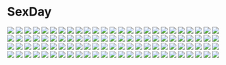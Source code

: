 # SexDay
![](https://konachan.com/jpeg/f4dd85b790f7d7147241fa771cdfb2da/Konachan.com%20-%20136323%20bed%20censored%20game_cg%20habane_kotori%20kono_oozora_ni_tsubasa_wo_hirogete%20nipples%20nude.jpg)
![](https://konachan.com/jpeg/2625a63021a4a2dc5fde9d9c4e05208a/Konachan.com%20-%20296092%202girls%20anthropomorphism%20isokaze_%28kancolle%29%20kantai_collection%20long_hair%20panties%20pantyhose%20rokuwata_tomoe%20school_uniform%20short_hair%20underwear%20white.jpg)
![](https://konachan.com/image/770d9baa1ec7ba1428d69ff3e47e5e46/Konachan.com%20-%20125247%20animal%20aria%20aria_pokoteng%20building%20cat%20hat%20kami_%28yoshipt0716%29%20long_hair%20maa%20mizunashi_akari%20pink_hair%20sunset.jpg)
![](https://konachan.com/jpeg/3864929fd4034ff3bd6c31cc1f52d9f5/Konachan.com%20-%20179421%20brown_hair%20game_cg%20headband%20kagura_yuu%20koto_manami%20long_hair%20navel%20otonari_koi_sensou%20purple_eyes%20sugar_house%20swimsuit.jpg)
![](https://konachan.com/image/7eca4d46c168571adf62436f86b51dbf/Konachan.com%20-%2098944%20infinite_stratos%20miyazaki_rei%20nude%20purple_hair%20shinonono_houki%20signed%20third-party_edit.jpg)
![](https://konachan.com/image/30932884e9be2c8b826f1f8200101cc5/Konachan.com%20-%2048326%20blonde_hair%20boots%20brown_eyes%20chii%20chobits%20dress%20headdress%20long_hair.jpg)
![](https://konachan.com/image/dbaa87d3c6bf849a09466319de24ef52/Konachan.com%20-%20208294%20blue_hair%20blush%20bra%20breasts%20cleavage%20cum%20glasses%20handjob%20hozumi_kaoru%20open_shirt%20signed%20tagme_%28character%29%20underwear%20yellow_eyes.jpg)
![](https://konachan.com/image/29e1354a7789017104a7f0ad0e2cebae/Konachan.com%20-%20123273%20black_hair%20blush%20brown_eyes%20computer%20fingering%20flowers%20headdress%20masturbation%20panties%20panty_pull%20short_hair%20skirt%20socks%20uiharu_kazari%20underwear.jpg)
![](https://konachan.com/image/09b093914224ecfb72d43ba94b23a868/Konachan.com%20-%20296490%20adult_neptune%20butterfly%20clouds%20dress%20flowers%20hat%20long_hair%20nepgear%20neptune%20purple_eyes%20purple_hair%20short_hair%20shorts%20sky%20sunflower%20tree%20tsunako.jpg)
![](https://konachan.com/image/45c779aa9583abec5322a77f58f9830e/Konachan.com%20-%20191100%20aituoku_%28twh%29%20black_eyes%20mecha%20original%20short_hair%20shorts%20thighhighs%20white_hair.jpg)
![](https://konachan.com/jpeg/afd67d882c9cbdc40b5da6823701456f/Konachan.com%20-%20249160%20blonde_hair%20bow_%28weapon%29%20dress%20gloves%20green_eyes%20isuca%20logo%20long_hair%20petals%20ponytail%20shimazu_sakuya%20tagme_%28artist%29%20weapon.jpg)
![](https://konachan.com/jpeg/37084ae5cbd559c8bc5c363008ae1bf8/Konachan.com%20-%20291601%20anal%20breasts%20brown_hair%20cum%20dannex009%20fire_emblem%20gradient%20green_eyes%20long_hair%20nipples%20no_bra%20pantyhose%20penis%20pussy%20pussy_juice%20sex%20uncensored.jpg)
![](https://konachan.com/image/0104f0a4bc63998832c6dbca71bb478f/Konachan.com%20-%20267095%20barefoot%20breasts%20granblue_fantasy%20grea_%28shingeki_no_bahamut%29%20horns%20pack_er_5%20pointed_ears%20purple_hair%20ribbons%20see_through%20short_hair%20tail%20white%20wings.jpg)
![](https://konachan.com/image/35c79a0cd48df254988242e8692daa9b/Konachan.com%20-%20196672%202girls%20ass%20ass_grab%20blue_eyes%20blush%20book%20breasts%20choker%20cleavage%20evan_yang%20gloves%20horns%20long_hair%20no_bra%20panties%20pantyhose%20red_eyes%20sideboob%20underwear.jpg)
![](https://konachan.com/jpeg/97aa79ace216801219bbea458ae6dd41/Konachan.com%20-%20174875%20apron%20blonde_hair%20blue_eyes%20breasts%20game_cg%20long_hair%20naked_apron%20navel%20nipples%20no_bra%20nopan%20sex%20sideboob%20tenmaso%20tsukioka_izumi%20whirlpool.jpg)
![](https://konachan.com/image/47de32137318d942da3b0d264d0e4901/Konachan.com%20-%2057934%20hatsune_miku%20vocaloid.jpg)
![](https://konachan.com/image/231bf21f975cac4f07a67ff8d42d70e3/Konachan.com%20-%2024817%20amaduyu_tatsuki.jpg)
![](https://konachan.com/image/740ec9a7eb8d5f90478a6237bc0f0e74/Konachan.com%20-%20107757%20andy_h%20blue_eyes%20bodysuit%20breasts%20cleavage%20gray%20neon_genesis_evangelion%20skintight%20soryu_asuka_langley.jpg)
![](https://konachan.com/image/d0ee25103fd43fb3bc95a0cde3e9571a/Konachan.com%20-%2085077%20all_male%20blue_hair%20gloves%20kaito%20male%20matryoshka_%28vocaloid%29%20parody%20vocaloid.jpg)
![](https://konachan.com/jpeg/4bcac6d44c5d1d363c6bb6dbf96dedcc/Konachan.com%20-%20133118%20apple%20food%20fruit%20hachimitsu_honey%20ia%20vocaloid.jpg)
![](https://konachan.com/image/7417a7c33c25aa2ff1669f77a592eba9/Konachan.com%20-%20284587%202girls%20aliasing%20hibike%21_euphonium%20pink%20polychromatic%20school_uniform%20shiratama_mochi%20suzuki_mirei%20suzuki_satsuki%20yuri.jpg)
![](https://konachan.com/jpeg/a323d4660fd5b1c4a5980c5472e629a6/Konachan.com%20-%20266110%20blue_eyes%20blue_hair%20bow%20dark%20dress%20gloves%20group%20kaito%20kneehighs%20male%20meiko%20pink_eyes%20pink_hair%20rella%20shorts%20twintails%20utau%20vocaloid%20watermark.jpg)
![](https://konachan.com/jpeg/ed239d5fd7ec3bac797327b7da64aeee/Konachan.com%20-%20203120%20akatsuki_ryu%20fang%20gloves%20long_hair%20original%20pantyhose%20pink_hair%20red_eyes%20wink.jpg)
![](https://konachan.com/jpeg/306de890e41f27672c20d2b0d013b3e4/Konachan.com%20-%20259475%20blush%20breast_hold%20breasts%20green_eyes%20headband%20hisashi_%28nekoman%29%20long_hair%20nipples%20red_hair%20thighhighs%20third-party_edit%20wet%20white.jpg)
![](https://konachan.com/image/88a71b001bd8f80d1129d694b1c97703/Konachan.com%20-%2074212%20abhar%20aircraft%20blue_eyes%20blue_hair%20blush%20clouds%20grass%20headband%20long_hair%20necklace%20pantyhose%20ponytail%20red_hair%20ribbons%20shirt%20skirt%20sky%20tie%20tree.jpg)
![](https://konachan.com/jpeg/72c45be6dde04bd5cf7c38411608f888/Konachan.com%20-%20195033%20aqua_eyes%20blonde_hair%20food%20glasses%20gloves%20group%20hat%20i-8_%28kancolle%29%20loli%20long_hair%20pantyhose%20ponytail%20scarf%20skirt%20uniform%20white_hair%20winter.jpg)
![](https://konachan.com/jpeg/a6aa401e5662fbc376c64d75af02972d/Konachan.com%20-%2063012%20chibi%20clochette%20open_shirt%20oshiki_hitoshi%20panties%20suzunone_seven%20takatori_yuzuri%20thighhighs%20underwear.jpg)
![](https://konachan.com/image/d18c0704f59fca7a06b22fef8c839fe8/Konachan.com%20-%20268787%20animal%20aqua_eyes%20azur_lane%20barefoot%20beach%20blindfold%20brown_hair%20building%20crab%20drink%20food%20fruit%20loli%20long_hair%20navel%20tree%20twintails%20water%20watermelon.jpg)
![](https://konachan.com/image/9ec869e6314f4226921e80b61e103e30/Konachan.com%20-%205723%20anita_king%20pani_poni_dash%20read_or_die%20rebecca_miyamoto.jpg)
![](https://konachan.com/image/1aa6dcf7146eff52c7dbee13a6930c80/Konachan.com%20-%20116261%20animal_ears%20breasts%20brown_hair%20censored%20doggirl%20game_cg%20nipples%20panties%20penis%20pussy%20pussy_juice%20sex%20short_hair%20tail%20underwear%20yasaka_minato.jpg)
![](https://konachan.com/jpeg/60572e4a5c3074af02649f37f3ffca10/Konachan.com%20-%2020267%20duplicate%20hiiragi_kagami%20lucky_star.jpg)
![](https://konachan.com/jpeg/f8491731d2679cdb6ae95a4ae2803abf/Konachan.com%20-%20199081%20bikini%20blush%20breasts%20brown_hair%20game_cg%20giga%20kino_%28kino_konomi%29%20long_hair%20school_uniform%20shinonome_setsuna%20shirogane_x_spirits%21%20skirt%20swimsuit.jpg)
![](https://konachan.com/jpeg/843b2f3db3ecd13027267b46c9f6e4d3/Konachan.com%20-%20155263%20ass%20black_hair%20clochette%20game_cg%20hat%20kugayama_konoka%20long_hair%20panties%20petals%20purple_eyes%20shintaro%20skirt%20thighhighs%20underboob%20underwear.jpg)
![](https://konachan.com/jpeg/4450b4a822bda32788ca2c65f3202481/Konachan.com%20-%20262575%20bath%20black_hair%20blue_eyes%20breasts%20navel%20nude%20onsen%20original%20short_hair%20tentsu%20towel%20tree%20water%20winter.jpg)
![](https://konachan.com/jpeg/a2f74ac686dc319877d4d48e8dfb77aa/Konachan.com%20-%20185041%20aqua_eyes%20blonde_hair%20blush%20breasts%20crown%20navel%20ribbons%20rosalina%20sigurdhosenfeld%20spread_legs%20super_mario%20white.jpg)
![](https://konachan.com/image/de6ad2397e5aa18b827bd95ef6c41591/Konachan.com%20-%20277264%20animal_ears%20blonde_hair%20blush%20bunny_ears%20bunnygirl%20original%20panties%20red_eyes%20shikuta_maru%20spread_legs%20underwear%20wink.jpg)
![](https://konachan.com/image/ee93bfecd2d37582298fe4b1aedf683e/Konachan.com%20-%20145226%20barefoot%20blue_eyes%20blue_hair%20blush%20denpa_onna_to_seishun_otoko%20panties%20school_uniform%20touwa_erio%20underwear.jpg)
![](https://konachan.com/image/5322af56bafe52c2b345a2484718b36f/Konachan.com%20-%2011315%20sword%20tagme%20weapon.jpg)
![](https://konachan.com/jpeg/d2fec78cc62423a62415438c8ec47be4/Konachan.com%20-%20306494%20animal_ears%20animare%20barefoot%20bed%20blush%20braids%20foxgirl%20gray_hair%20long_hair%20purple_eyes%20sch%20shiromiya_mimi.jpg)
![](https://konachan.com/image/95dd72a1edf373693289fb9ecc1b01e5/Konachan.com%20-%20268892%20apt%20breasts%20feathers%20flowers%20green_eyes%20horns%20navel%20no_bra%20nopan%20original%20rose%20short_hair%20white_hair%20wings.jpg)
![](https://konachan.com/image/89c5a7fbe41ff88bb81859ac0b38b12c/Konachan.com%20-%20197820%20conceptx%20long_hair%20pantyhose%20red_eyes.jpg)
![](https://konachan.com/image/d0dcfa21a83862909f514a9e8bf2b69c/Konachan.com%20-%2031559%20anus%20ass%20blush%20censored%20favorite%20game_cg%20kokonoka%20long_hair%20panties%20panty_pull%20pussy%20pussy_juice%20rindou_saki%20skirt%20twintails%20underwear%20upskirt.jpg)
![](https://konachan.com/jpeg/43b8166ae46969775fe893c1cccc3d4d/Konachan.com%20-%20307474%202girls%20angel%20aqua_eyes%20clouds%20dark%20halo%20kneehighs%20loli%20long_hair%20night%20original%20ponytail%20short_hair%20sketch%20skirt%20sky%20stars%20urim_%28paintur%29%20white_hair.jpg)
![](https://konachan.com/image/63d62df1f24cca3be3cf0a093a81b45f/Konachan.com%20-%2017835%20dreamsoft.jpg)
![](https://konachan.com/image/d15191f0199ba3724d3fed856bc627c8/Konachan.com%20-%20145015%20brown_hair%20close%20long_hair%20orange_eyes%20range_murata%20tagme.jpg)
![](https://konachan.com/image/4f2301111271c7102a2e222e75d88781/Konachan.com%20-%2044016%20breasts%20cleavage%20erect_nipples%20kifune_mio%20kobuichi%20long_hair%20muririn%20naked_shirt%20no_bra%20nopan%20open_shirt%20red_hair%20see_through%20shirt%20yuzusoft.jpg)
![](https://konachan.com/image/4500dc1d69bb72d9c8917b205a8abcda/Konachan.com%20-%2082111%20blue_eyes%20breasts%20fingering%20izayoi_sakuya%20masturbation%20nagimasa%20nipples%20pussy_juice%20touhou.jpg)
![](https://konachan.com/image/65ef407022c34e3fa9e8c557ba873279/Konachan.com%20-%20113803%20boots%20filicia_heideman%20kazumiya_rio%20kishida_mel%20long_hair%20sora_no_woto%20uniform.jpg)
![](https://konachan.com/jpeg/41778506359066b6b567736769c00e51/Konachan.com%20-%20101642%20amakusa_tobari%20breasts%20canvas_4%20censored%20game_cg%20hitose_satsuki%20nipples%20nude%20penis%20pussy%20red_eyes%20sex.jpg)
![](https://konachan.com/jpeg/1942c1f613a0ea6e7e00352f198eb13a/Konachan.com%20-%20240589%20ass%20blindfold%20boots%20cameltoe%20cloel%20headband%20nier%20nier%3A_automata%20panties%20short_hair%20sword%20thighhighs%20underwear%20weapon%20white_hair.jpg)
![](https://konachan.com/jpeg/e84b56a533f484112e886b8516810e20/Konachan.com%20-%20166745%20bed%20blue_eyes%20blush%20bow%20game_cg%20hearts_%28company%29%20kneehighs%20koba_kasumi%20natsume_eri%20pink_hair%20school_uniform%20short_hair%20skirt.jpg)
![](https://konachan.com/image/db106ea26d230c63514cba97c3d8ffc0/Konachan.com%20-%2053857%20blood%20green_eyes%20green_hair%20japanese_clothes%20kara_no_kyoukai%20kimono%20knife%20natsukon%20ryougi_shiki%20short_hair%20weapon.jpg)
![](https://konachan.com/jpeg/cebc2b7480eefedddb1961fc982f3cf4/Konachan.com%20-%20304907%202girls%20blush%20bow%20breasts%20brown_eyes%20brown_hair%20cat_smile%20catgirl%20choker%20cleavage%20glasses%20gray_hair%20manao-ke%20red_eyes%20sketch%20tail%20wolfgirl%20yuzuki_uru.jpg)
![](https://konachan.com/image/f8b3b13f2873a49f465e58da4327bf91/Konachan.com%20-%20143181%20ah-negitorow%20fire%20fujiwara_no_mokou%20long_hair%20red_eyes%20touhou%20white_hair.jpg)
![](https://konachan.com/image/9f7e70e6060c4afab513a7f53f8bcd3d/Konachan.com%20-%20303175%20angel%20dress%20halo%20long_hair%20original%20reflection%20wings%20xtears_kitsune.jpg)
![](https://konachan.com/image/4971ce18b71f47d2d2a24cf0af19f1d5/Konachan.com%20-%20182312%20black_hair%20black_rock_shooter%20green_eyes%20horns%20long_hair%20scythe%20shanpao%20skull%20takanashi_yomi%20weapon.jpg)
![](https://konachan.com/jpeg/5c03c8f75a32fbb4ad3807fe7f926ce3/Konachan.com%20-%20299700%20animal%20anming%20anthropomorphism%20bird%20clouds%20dress%20feathers%20girls_frontline%20long_hair%20pink_eyes%20sky%20thunder_%28girls_frontline%29%20water%20white_hair.jpg)
![](https://konachan.com/image/9cc413be508f6d613a7bbbc574047a2e/Konachan.com%20-%20105541%20akemi_homura%20jpeg_artifacts%20kaname_madoka%20mahou_shoujo_madoka_magica%20miki_sayaka%20sakura_kyouko%20tomoe_mami.jpg)
![](https://konachan.com/image/a89d7f12d292a4d50d656ccedc824109/Konachan.com%20-%20306786%20animal_ears%20bed%20brown_eyes%20brown_hair%20bunny%20bunny_ears%20doubutsu_no_mori%20game_console%20headdress%20iren_lovel%20long_hair%20original%20phone%20shorts.jpg)
![](https://konachan.com/jpeg/03b1c3b0bb3da8d50ce8b503088301f0/Konachan.com%20-%20235551%202girls%20blonde_hair%20blush%20bra%20garter_belt%20green_hair%20navel%20original%20panties%20rebe11%20scar%20stockings%20sunset%20thighhighs%20underwear%20wink.jpg)
![](https://konachan.com/jpeg/1bfd12c3be10e9dd603997d25ad9475f/Konachan.com%20-%20149202%20chinese_clothes%20chinese_dress%20cropped%20hima%20kaku-san-sei_million_arthur%20long_hair%20nopan.jpg)
![](https://konachan.com/jpeg/5172b6cbccc262ed7928aac2c17f7aae/Konachan.com%20-%20108955%20hat%20purple_hair%20red_eyes%20remilia_scarlet%20shromann%20touhou%20vampire%20wings.jpg)
![](https://konachan.com/jpeg/ead78baf6ce8262bcefd04f8fb79d802/Konachan.com%20-%20270250%20granblue_fantasy%20lyria_%28granblue_fantasy%29%20sara_%28granblue_fantasy%29%20utahane_w.jpg)
![](https://konachan.com/image/c740515633c4b8b15bb717e1a54e2b69/Konachan.com%20-%20109056%20bridget_satellizer%20freezing%20linchen_rana.jpg)
![](https://konachan.com/jpeg/181424cffb559af7319a4ad2b5f837eb/Konachan.com%20-%20185631%20ass%20black_eyes%20black_hair%20blush%20flowers%20game_cg%20garter%20long_hair%20no_bra%20ribbons%20sakura_spirit%20sideboob%20tsukino_miyu%20wanaca%20winged_cloud.jpg)
![](https://konachan.com/image/ab236c815a7e4e4dd4d8729f28d3a7c4/Konachan.com%20-%20181253%202girls%20blue_hair%20blush%20breasts%20censored%20mushi024%20nipples%20no_bra%20nopan%20nurse%20original%20pink_hair%20pussy%20spread_legs%20thighhighs%20twintails.jpg)
![](https://konachan.com/image/3821f2a2bd5805b8fee12ad4d7029ff1/Konachan.com%20-%20261760%20aliasing%20black_hair%20blue_eyes%20bow%20braids%20long_hair%20nijisanji%20panties%20school_uniform%20skirt%20tagme_%28artist%29%20tsukino_mito%20underwear%20white.jpg)
![](https://konachan.com/image/c0b14edb76cab68c27599b1f35ddb97f/Konachan.com%20-%2097068%20akemi_homura%20kisha_%28quo_inari_taisha%29%20mahou_shoujo_madoka_magica%20miki_sayaka.jpg)
![](https://konachan.com/image/31ee7b1a782b0eca97499de77df9ebff/Konachan.com%20-%20282120%20aqua_eyes%20gloves%20jpeg_artifacts%20katana%20long_hair%20navel%20original%20pink_hair%20re_lucy%20signed%20spear%20sword%20weapon.jpg)
![](https://konachan.com/jpeg/ce02f24fe32bc6d6a072318a685ec484/Konachan.com%20-%20255375%20agawa_ryou%20ass%20blue_hair%20bra%20censored%20fellatio%20glasses%20long_hair%20necklace%20orange_eyes%20original%20panties%20penis%20thighhighs%20underwear.jpg)
![](https://konachan.com/jpeg/6f97634e2956a0f28c5a8d32b145d3d5/Konachan.com%20-%20122614%20bed%20censored%20cygnus%20fellatio%20game_cg%20japanese_clothes%20kikouyoku_senki_gin_no_toki_no_corona%20odagiri_corona%20penis.jpg)
![](https://konachan.com/jpeg/c02fd72d5ff15c5500b84140ca564d3c/Konachan.com%20-%20222003%20animal%20barakamon%20bird%20black_hair%20blonde_hair%20brown_hair%20clouds%20handa_seishuu%20kantoku%20kubota_hina%20loli%20male%20rope%20scan%20short_hair%20skirt%20sky.jpg)
![](https://konachan.com/jpeg/dc5065c85e54a3ddb7c6ce6abe7f565a/Konachan.com%20-%20222948%20animal%20bird%20lilac_%28pfeasy%29%20original%20waifu2x%20white.jpg)
![](https://konachan.com/jpeg/d714b58777a2823420bab2b29d8b85a5/Konachan.com%20-%20173000%20game_cg%20gray_hair%20lass%20long_hair%20necklace%20ribbons%20shoujo_shiniki_shoujo_tengoku%20takagi_sana%20yellow_eyes%20youta.jpg)
![](https://konachan.com/jpeg/1746b501c3c0fa9efa1893d64dd6aed6/Konachan.com%20-%20197222%20black_hair%20blush%20breasts%20flowers%20gloves%20long_hair%20navel%20necklace%20nipples%20no_bra%20open_shirt%20panties%20petals%20rose%20scan%20stockings%20tiara%20underwear.jpg)
![](https://konachan.com/image/e23f0c8f8aec3c5be0737e4cfdfca1ed/Konachan.com%20-%2042681%20all_male%20male%20mugen%20polychromatic%20samurai_champloo.jpg)
![](https://konachan.com/jpeg/5a454dc6ae130c65404074caf65888f8/Konachan.com%20-%2082823%20alice_%28wonderland%29%20alice_in_wonderland%20blonde_hair%20corset%20dress%20scenic%20ueda_ryou.jpg)
![](https://konachan.com/image/cc9c44b998294378d788dff44159d31f/Konachan.com%20-%20180907%20anthropomorphism%20aqua_eyes%20atago_%28kancolle%29%20blonde_hair%20blush%20breasts%20chain%20hat%20kantai_collection%20long_hair%20nipples%20pantyhose%20uniform%20ze_%28sawakihein%29.jpg)
![](https://konachan.com/image/13281d744de3fce63f2c8563e5829865/Konachan.com%20-%2010800%20blue_eyes%20brown_hair%20pia_carrot%20swimsuit%20tomomi_aizawa%20twintails.jpg)
![](https://konachan.com/image/73c989b5e2010ba29032281a11630ebc/Konachan.com%20-%2064142%20chaos%3Bhead%20kishimoto_ayase%20school_uniform.jpg)
![](https://konachan.com/jpeg/630a564778726e11908dcc1958c97a1c/Konachan.com%20-%20190631%20blush%20dress%20fan%20gokou_ruri%20long_hair%20ore_no_imouto_ga_konna_ni_kawaii_wake_ga_nai%20purple_eyes%20purple_hair%20signed%20summer_dress%20suzumeko%20white.jpg)
![](https://konachan.com/jpeg/d723e4f352f82fbab0123d92495edeaf/Konachan.com%20-%20258253%20anthropomorphism%20houseki_no_kuni%20phosphophyllite%20toooka.jpg)
![](https://konachan.com/image/40f9e9a34e1221604608a1115ad8656d/Konachan.com%20-%20271733%202girls%20ass%20barefoot%20bed%20blonde_hair%20bondage%20bowsette%20crown%20dress%20horns%20long_hair%20m_chant%20panty_pull%20pointed_ears%20ponytail%20ribbons%20super_mario%20yuri.jpg)
![](https://konachan.com/image/05682ba06d6595585250fb32b47a706f/Konachan.com%20-%20104627%20breasts%20busujima_saeko%20cleavage%20glasses%20gun%20highschool_of_the_dead%20katana%20miyamoto_rei%20panties%20sword%20takagi_saya%20tanaka_masayoshi%20underwear%20weapon.jpg)
![](https://konachan.com/image/5975ef6b31f47a2f5ee64204e8fa3f57/Konachan.com%20-%20130258%20blue_eyes%20blue_hair%20japanese_clothes%20kimono%20long_hair%20original%20ponytail%20tagme_%28artist%29.jpg)
![](https://konachan.com/image/39f9dae8e31f0adca8af7d78c20451e3/Konachan.com%20-%2094446%20black_hair%20flowers%20houraisan_kaguya%20kieta%20red_eyes%20skirt%20touhou%20water.jpg)
![](https://konachan.com/image/4fd8a106ea38b31419ae7735df93cdaf/Konachan.com%20-%2088678%20black_hair%20blush%20close%20gokou_ruri%20ore_no_imouto_ga_konna_ni_kawaii_wake_ga_nai%20red_eyes%20tears.jpg)
![](https://konachan.com/image/d0468ff38af4af73fae4f4f553e0b32a/Konachan.com%20-%2068692%20hatsune_miku%20twintails%20vocaloid.jpg)
![](https://konachan.com/jpeg/aa95fa9b02789923ea52af964e0c33ab/Konachan.com%20-%20283576%20animal%20animal_ears%20aqua_eyes%20bikini%20bow%20catgirl%20drink%20fish%20food%20gesoking06%20gray_hair%20original%20swimsuit%20underboob.jpg)
![](https://konachan.com/image/ff67d014afe327163467a3eb0df23195/Konachan.com%20-%20270960%20animal%20ark_order%20black_hair%20bow%20butterfly%20cat%20cat_smile%20choker%20clouds%20dress%20flowers%20green_eyes%20gyaza%20loli%20long_hair%20sky%20thighhighs%20twintails.jpg)
![](https://konachan.com/image/97a24a3c9e03629880348daba104aed5/Konachan.com%20-%20168048%20blue_hair%20blush%20bow%20brown_hair%20green_eyes%20green_hair%20long_hair%20purple_eyes%20purple_hair%20short_hair%20tie%20twintails%20wink%20yellow_eyes%20yukine_chris.jpg)
![](https://konachan.com/jpeg/b2f51eb61344952eff16c451680517f4/Konachan.com%20-%20167447%20ass_grab%20blue_hair%20blush%20braids%20breasts%20censored%20cunnilingus%20fellatio%20game_cg%20green_eyes%20natsume_eri%20nipples%20penis%20ribbons%20short_hair%20skirt%20thighhighs.jpg)
![](https://konachan.com/image/52fdf2c8ad1238a1ae3123d0d4c7986e/Konachan.com%20-%2056851%20anthropomorphism%20axis_powers_hetalia%20hungary_%28hetalia%29%20loli%20male%20prussia_%28hetalia%29.jpg)
![](https://konachan.com/jpeg/044131cbdd1149cb5b6ee5a72d65066e/Konachan.com%20-%20298304%20anal%20animal_ears%20anthropomorphism%20ass%20ass_grab%20catgirl%20game_cg%20penis%20pussy%20sex%20tail%20teddy_bear%20third-party_edit%20uncensored%20utsurogi_akira%20waifu2x.jpg)
![](https://konachan.com/image/840b788831a23cfd14debb1ef0dc5953/Konachan.com%20-%2031884%20ass%20black_hair%20blush%20breasts%20brown_eyes%20censored%20favorite%20game_cg%20happy_margaret%21%20kitanoji_nozomi%20kokonoka%20long_hair%20nipples%20nude%20pussy_juice%20sex.jpg)
![](https://konachan.com/jpeg/cd83c89e8544a4a9984a22551ac3f6f3/Konachan.com%20-%20294608%20animal%20bondage%20breasts%20cat%20catgirl%20garter_belt%20mwwhxl%20navel%20nipples%20original%20panties%20shackles%20underwear%20waifu2x%20watermark.jpg)
![](https://konachan.com/image/6667bdca5f3f85c48ad0ed33a5cacb5e/Konachan.com%20-%20256394%202girls%20blonde_hair%20blush%20candy%20chocolate%20demon%20drink%20horns%20kimono%20long_hair%20panties%20purple_hair%20sake%20shimokirin%20short_hair%20tattoo%20underwear.jpg)
![](https://konachan.com/jpeg/282bbc421a803646754558b8c9528d1f/Konachan.com%20-%20287180%20all_male%20blue_eyes%20gray_hair%20male%20nagisa_kaworu%20neon_genesis_evangelion%20night%20school_uniform%20shirt%20short_hair%20sky%20soji_777%20stars.jpg)
![](https://konachan.com/jpeg/102b9387bc161f9c35e4587e551439d2/Konachan.com%20-%20131550%20bow%20brown_hair%20cape%20dress%20elbow_gloves%20game_cg%20gloves%20headdress%20kozakai_aya%20long_hair%20night%20purple_eyes%20ribbons%20saga_planets%20sword%20toranosuke%20weapon.jpg)
![](https://konachan.com/jpeg/075163c6c3aa249fd517bc4f683181aa/Konachan.com%20-%20196503%20asahina_mikuru%20blush%20bow%20brown_eyes%20brown_hair%20game_cg%20group%20headband%20koizumi_itsuki%20kyon%20male%20orange_hair%20ribbons%20school_uniform%20short_hair%20skirt%20tie.jpg)
